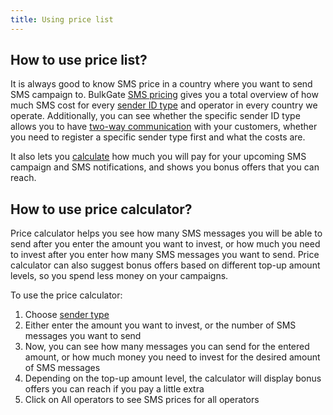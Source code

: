 ```yaml
---
title: Using price list 
---
```


## How to use price list?
It is always good to know SMS price in a country where you want to send SMS campaign to. BulkGate [SMS pricing](https://www.bulkgate.com/en/sms-price/) gives you a total overview of how much SMS cost for every [sender ID type](sender-type.md#what-is-a-sender-type-and-how-can-i-use-it) and operator in every country we operate. Additionally, you can see whether the specific sender ID type allows you to have [two-way communication](https://www.bulkgate.com/en/solutions/two-way-sms/) with your customers, whether you need to register a specific sender type first and what the costs are.

It also lets you [calculate](#how-to-use-price-calculator) how much you will pay for your upcoming SMS campaign and SMS notifications, and shows you bonus offers that you can reach.


## How to use price calculator?
Price calculator helps you see how many SMS messages you will be able to send after you enter the amount you want to invest, or how much you need to invest after you enter how many SMS messages you want to send. 
Price calculator can also suggest bonus offers based on different top-up amount levels, so you spend less money on your campaigns.

To use the price calculator:
1.	Choose [sender type](sender-type.md#what-is-a-sender-type-and-how-can-i-use-it)
2.	Either enter the amount you want to invest, or the number of SMS messages you want to send 
3.	Now, you can see how many messages you can send for the entered amount, or how much money you need to invest for the desired amount of SMS messages
4.	Depending on the top-up amount level, the calculator will display bonus offers you can reach if you pay a little extra
5.	Click on All operators to see SMS prices for all operators
